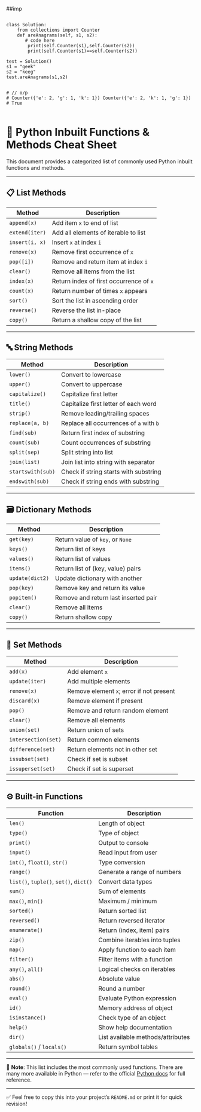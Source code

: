 ##imp 
```

class Solution:
    from collections import Counter
    def areAnagrams(self, s1, s2):
       # code here
        print(self.Counter(s1),self.Counter(s2))
        print(self.Counter(s1)==self.Counter(s2))
       
test = Solution()
s1 = "geek"
s2 = "keeg"
test.areAnagrams(s1,s2)


# // o/p
# Counter({'e': 2, 'g': 1, 'k': 1}) Counter({'e': 2, 'k': 1, 'g': 1})
# True


```









# 🐍 Python Inbuilt Functions & Methods Cheat Sheet

This document provides a categorized list of commonly used Python inbuilt functions and methods.

---

## 📋 List Methods

| Method            | Description                                |
|-------------------|--------------------------------------------|
| `append(x)`       | Add item `x` to end of list                |
| `extend(iter)`    | Add all elements of iterable to list       |
| `insert(i, x)`    | Insert `x` at index `i`                    |
| `remove(x)`       | Remove first occurrence of `x`             |
| `pop([i])`        | Remove and return item at index `i`        |
| `clear()`         | Remove all items from the list             |
| `index(x)`        | Return index of first occurrence of `x`    |
| `count(x)`        | Return number of times `x` appears         |
| `sort()`          | Sort the list in ascending order           |
| `reverse()`       | Reverse the list in-place                  |
| `copy()`          | Return a shallow copy of the list          |

---

## 🔤 String Methods

| Method              | Description                                  |
|---------------------|----------------------------------------------|
| `lower()`           | Convert to lowercase                         |
| `upper()`           | Convert to uppercase                         |
| `capitalize()`      | Capitalize first letter                      |
| `title()`           | Capitalize first letter of each word         |
| `strip()`           | Remove leading/trailing spaces               |
| `replace(a, b)`     | Replace all occurrences of `a` with `b`      |
| `find(sub)`         | Return first index of substring              |
| `count(sub)`        | Count occurrences of substring               |
| `split(sep)`        | Split string into list                       |
| `join(list)`        | Join list into string with separator         |
| `startswith(sub)`   | Check if string starts with substring        |
| `endswith(sub)`     | Check if string ends with substring          |

---

## 🗃️ Dictionary Methods

| Method              | Description                                |
|---------------------|--------------------------------------------|
| `get(key)`          | Return value of `key`, or `None`           |
| `keys()`            | Return list of keys                        |
| `values()`          | Return list of values                      |
| `items()`           | Return list of (key, value) pairs          |
| `update(dict2)`     | Update dictionary with another             |
| `pop(key)`          | Remove key and return its value            |
| `popitem()`         | Remove and return last inserted pair       |
| `clear()`           | Remove all items                           |
| `copy()`            | Return shallow copy                        |

---

## 🔘 Set Methods

| Method             | Description                                |
|--------------------|--------------------------------------------|
| `add(x)`           | Add element `x`                            |
| `update(iter)`     | Add multiple elements                      |
| `remove(x)`        | Remove element `x`; error if not present   |
| `discard(x)`       | Remove element if present                  |
| `pop()`            | Remove and return random element           |
| `clear()`          | Remove all elements                        |
| `union(set)`       | Return union of sets                       |
| `intersection(set)`| Return common elements                     |
| `difference(set)`  | Return elements not in other set           |
| `issubset(set)`    | Check if set is subset                     |
| `issuperset(set)`  | Check if set is superset                   |

---

## ⚙️ Built-in Functions

| Function         | Description                                |
|------------------|--------------------------------------------|
| `len()`          | Length of object                           |
| `type()`         | Type of object                             |
| `print()`        | Output to console                          |
| `input()`        | Read input from user                       |
| `int()`, `float()`, `str()` | Type conversion                 |
| `range()`        | Generate a range of numbers                |
| `list()`, `tuple()`, `set()`, `dict()` | Convert data types    |
| `sum()`          | Sum of elements                            |
| `max()`, `min()` | Maximum / minimum                          |
| `sorted()`       | Return sorted list                         |
| `reversed()`     | Return reversed iterator                   |
| `enumerate()`    | Return (index, item) pairs                 |
| `zip()`          | Combine iterables into tuples              |
| `map()`          | Apply function to each item                |
| `filter()`       | Filter items with a function               |
| `any()`, `all()` | Logical checks on iterables                |
| `abs()`          | Absolute value                             |
| `round()`        | Round a number                             |
| `eval()`         | Evaluate Python expression                 |
| `id()`           | Memory address of object                   |
| `isinstance()`   | Check type of an object                    |
| `help()`         | Show help documentation                    |
| `dir()`          | List available methods/attributes          |
| `globals()` / `locals()` | Return symbol tables              |

---

📌 **Note**: This list includes the most commonly used functions. There are many more available in Python — refer to the official [Python docs](https://docs.python.org/3/library/functions.html) for full reference.

---

✅ Feel free to copy this into your project’s `README.md` or print it for quick revision!